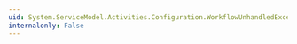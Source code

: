 ```yaml
---
uid: System.ServiceModel.Activities.Configuration.WorkflowUnhandledExceptionElement
internalonly: False
---
```

